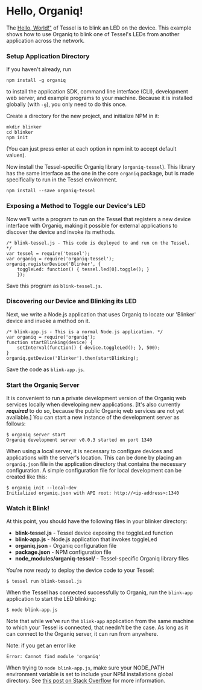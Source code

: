 # Hello, Organiq!

The [Hello, World!"](http://start.tessel.io/blinky) of Tessel is to blink an LED on the device. This example shows how to use Organiq to blink one of Tessel's LEDs from another application across the network.

### Setup Application Directory

If you haven't already, run 

    npm install -g organiq

to install the application SDK, command line interface (CLI), development web server, and example programs to your machine. Because it is installed globally (with `-g`), you only need to do this once.

Create a directory for the new project, and initialize NPM in it:

    mkdir blinker
    cd blinker
    npm init

(You can just press enter at each option in npm init to accept default values).

Now install the Tessel-specific Organiq library (`organiq-tessel`). This library has the same interface as the one in the core `organiq` package, but is made specifically to run in the Tessel environment.

    npm install --save organiq-tessel


### Exposing a Method to Toggle our Device's LED

Now we'll write a program to run on the Tessel that registers a new device interface with Organiq, making it possible for external applications to discover the device and invoke its methods.

    /* blink-tessel.js - This code is deployed to and run on the Tessel. */
    var tessel = require('tessel');
    var organiq = require('organiq-tessel');
    organiq.registerDevice('Blinker', {
        toggleLed: function() { tessel.led[0].toggle(); }
        });

Save this program as `blink-tessel.js`. 


### Discovering our Device and Blinking its LED

Next, we write a Node.js application that uses Organiq to locate our 'Blinker' device and invoke a method on it.

    /* blink-app.js - This is a normal Node.js application. */
    var organiq = require('organiq');
    function startBlinking(device) {
        setInterval(function() { device.toggleLed(); }, 500);
    }
    organiq.getDevice('Blinker').then(startBlinking);

Save the code as `blink-app.js`. 


### Start the Organiq Server

It is convenient to run a private development version of the Organiq web services locally when developing new applications. [It's also currently ***required*** to do so, because the public Organiq web services are not yet available.] You can start a new instance of the development server as follows:

    $ organiq server start
    Organiq development server v0.0.3 started on port 1340

When using a local server, it is necessary to configure devices and applications with the server's location. This can be done by placing an `organiq.json` file in the application directory that contains the necessary configuration.  A simple configuration file for local development can be created like this:

    $ organiq init --local-dev
    Initialized organiq.json with API root: http://<ip-address>:1340


### Watch it Blink!

At this point, you should have the following files in your blinker directory:

* **blink-tessel.js** - Tessel device exposing the toggleLed function
* **blink-app.js** - Node.js application that invokes toggleLed
* **organiq.json** - Organiq configuration file 
* **package.json** - NPM configuration file
* **node_modules/organiq-tessel/** - Tessel-specific Organiq library files

You're now ready to deploy the device code to your Tessel:

    $ tessel run blink-tessel.js

When the Tessel has connected successfully to Organiq, run the `blink-app` application to start the LED blinking:

    $ node blink-app.js

Note that while we've run the `blink-app` application from the same machine to which your Tessel is connected, that needn't be the case. As long as it can connect to the Organiq server, it can run from anywhere.

Note: if you get an error like

    Error: Cannot find module 'organiq'

When trying to `node blink-app.js`, make sure your NODE_PATH environment variable is set to include your NPM installations global directory.  See [this post on Stack Overflow](http://stackoverflow.com/a/9588052/925478) for more information.
